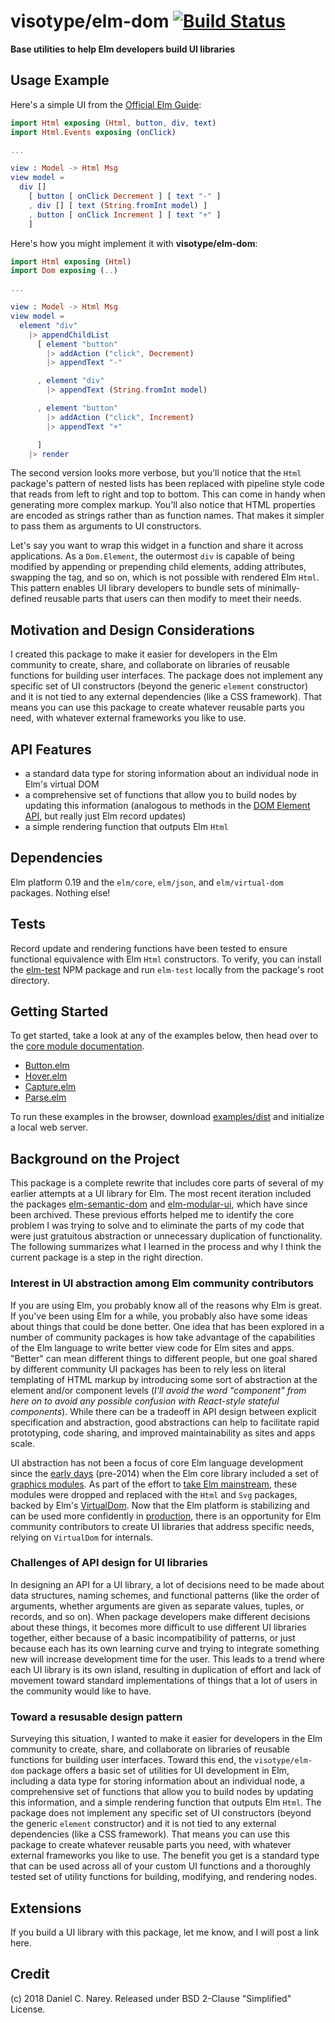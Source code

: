 # visotype/elm-dom [![Build Status](https://travis-ci.com/visotype/elm-dom.svg?branch=master)](https://travis-ci.com/visotype/elm-dom)
**Base utilities to help Elm developers build UI libraries**

## Usage Example

Here's a simple UI from the
[Official Elm Guide](https://guide.elm-lang.org/architecture/buttons.html):

```elm
import Html exposing (Html, button, div, text)
import Html.Events exposing (onClick)

...

view : Model -> Html Msg
view model =
  div []
    [ button [ onClick Decrement ] [ text "-" ]
    , div [] [ text (String.fromInt model) ]
    , button [ onClick Increment ] [ text "+" ]
    ]
```

Here's how you might implement it with **visotype/elm-dom**:

```elm
import Html exposing (Html)
import Dom exposing (..)

...

view : Model -> Html Msg
view model =
  element "div"
    |> appendChildList
      [ element "button"
        |> addAction ("click", Decrement)
        |> appendText "-"

      , element "div"
        |> appendText (String.fromInt model)

      , element "button"
        |> addAction ("click", Increment)
        |> appendText "+"

      ]
    |> render

```

The second version looks more verbose, but you'll notice that the `Html`
package's pattern of nested lists has been replaced with pipeline style code
that reads from left to right and top to bottom. This can come in handy when
generating more complex markup. You'll also notice that HTML properties are
encoded as strings rather than as function names. That makes it simpler to
pass them as arguments to UI constructors.

Let's say you want to wrap this widget in a function and share it across
applications. As a `Dom.Element`, the outermost `div` is capable of being
modified by appending or prepending child elements, adding attributes, swapping
the tag, and so on, which is not possible with rendered Elm `Html`. This pattern
enables UI library developers to bundle sets of minimally-defined reusable parts
that users can then modify to meet their needs.

## Motivation and Design Considerations

I created this package to make it easier for developers in the Elm community to create, share, and collaborate on libraries of reusable functions for building user interfaces. The package does not implement any specific set of UI constructors (beyond the generic `element` constructor) and it is not tied to any external dependencies (like a CSS framework). That means you can use this package to create whatever reusable parts you need, with whatever external frameworks you like to use.

## API Features

- a standard data type for storing information about an individual node in Elm's virtual DOM
- a comprehensive set of functions that allow you to build nodes by updating this information (analogous to methods in the [DOM Element API](https://developer.mozilla.org/en-US/docs/Web/API/Element#Methods), but really just Elm record updates)
- a simple rendering function that outputs Elm `Html`

## Dependencies

Elm platform 0.19 and the `elm/core`, `elm/json`, and `elm/virtual-dom`
packages. Nothing else!

## Tests

Record update and rendering functions have been tested to ensure functional
equivalence with Elm `Html` constructors. To verify, you can install the
[elm-test](https://www.npmjs.com/package/elm-test) NPM package and run
`elm-test` locally from the package's root directory.

## Getting Started

To get started, take a look at any of the examples below, then head over to the
[core module documentation](https://package.elm-lang.org/packages/visotype/elm-dom/latest/Dom).

- [Button.elm](https://github.com/visotype/elm-dom/blob/master/examples/src/Button.elm)
- [Hover.elm](https://github.com/visotype/elm-dom/blob/master/examples/src/Hover.elm)
- [Capture.elm](https://github.com/visotype/elm-dom/blob/master/examples/src/Capture.elm)
- [Parse.elm](https://github.com/visotype/elm-dom/blob/master/examples/src/Parse.elm)

To run these examples in the browser, download [examples/dist](https://github.com/visotype/elm-dom/tree/master/examples/dist) and initialize a local web server.

## Background on the Project

This package is a complete rewrite that includes core parts of several of my earlier
attempts at a UI library for Elm. The most recent iteration included the packages
[elm-semantic-dom](https://github.com/danielnarey/elm-semantic-dom)
and
[elm-modular-ui](https://github.com/danielnarey/elm-modular-ui), which have since
been archived. These previous efforts helped me to identify the core problem I
was trying to solve and to eliminate the parts of my code that were just gratuitous
abstraction or unnecessary duplication of functionality. The following summarizes
what I learned in the process and why I think the current package is a step in the
right direction.

### Interest in UI abstraction among Elm community contributors

If you are using Elm, you probably know all of the reasons why Elm is great. If
you've been using Elm for a while, you probably also have some ideas about
things that could be done better. One idea that has been explored in a number
of community packages is how take advantage of the capabilities of the Elm
language to write better view code for Elm sites and apps. "Better" can mean
different things to different people, but one goal shared by different community
UI packages has been to rely less on literal templating of HTML markup by
introducing some sort of abstraction at the element and/or component levels
(*I'll avoid the word "component" from here on to avoid any possible confusion
with React-style stateful components*). While there can be a tradeoff in API
design between explicit specification and abstraction, good abstractions can
help to facilitate rapid prototyping, code sharing, and improved maintainability
as sites and apps scale.

UI abstraction has not been a focus of core Elm language development since the
[early days](https://www.infoq.com/presentations/Elm)
(pre-2014) when the Elm core library included a set of
[graphics modules](https://package.elm-lang.org/packages/elm-lang/core/3.0.0/Graphics-Input).
As part of the effort to
[take Elm mainstream](http://www.elmbark.com/2016/03/16/mainstream-elm-user-focused-design),
these modules were dropped and replaced with the `Html` and `Svg` packages,
backed by Elm's [VirtualDom](https://elm-lang.org/blog/blazing-fast-html).
Now that the Elm platform is stabilizing and can be used more confidently in
[production](https://elm-lang.org/blog/small-assets-without-the-headache),
there is an opportunity for Elm community contributors to create UI libraries
that address specific needs, relying on `VirtualDom` for internals.

### Challenges of API design for UI libraries

In designing an API for a UI library, a lot of decisions need to be made about
data structures, naming schemes, and functional patterns (like the order of
arguments, whether arguments are given as separate values, tuples, or records,
and so on). When package developers make different decisions about these things,
it becomes more difficult to use different UI libraries together, either
because of a basic incompatibility of patterns, or just because each has its own
learning curve and trying to integrate something new will increase development
time for the user. This leads to a trend where each UI library is its own
island, resulting in duplication of effort and lack of movement toward standard
implementations of things that a lot of users in the community would like to
have.

### Toward a resusable design pattern

Surveying this situation, I wanted to make it easier for developers in the Elm
community to create, share, and collaborate on libraries of reusable
functions for building user interfaces. Toward this end, the `visotype/elm-dom`
package offers a basic set of utilities for UI development in Elm, including a
data type for storing information about an individual node, a comprehensive set
of functions that allow you to build nodes by updating this information, and a
simple rendering function that outputs Elm `Html`. The package does not
implement any specific set of UI constructors (beyond the generic `element`
constructor) and it is not tied to any external dependencies (like a CSS
framework). That means you can use this package to create whatever reusable
parts you need, with whatever external frameworks you like to use. The benefit
you get is a standard type that can be used across all of your custom UI
functions and a thoroughly tested set of utility functions for building,
modifying, and rendering nodes.

## Extensions
If you build a UI library with this package, let me know, and I will post a link
here.

## Credit
(c) 2018 Daniel C. Narey. Released under BSD 2-Clause "Simplified" License.
